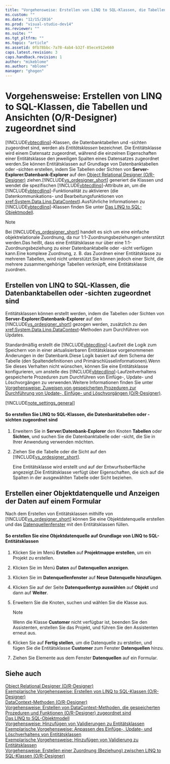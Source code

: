 ```yaml
---
title: "Vorgehensweise: Erstellen von LINQ to SQL-Klassen, die Tabellen und Ansichten (O/R-Designer) zugeordnet sind | Microsoft Docs"
ms.custom: ""
ms.date: "12/15/2016"
ms.prod: "visual-studio-dev14"
ms.reviewer: ""
ms.suite: ""
ms.tgt_pltfrm: ""
ms.topic: "article"
ms.assetid: 0fb78bbc-7a78-4ab4-b32f-85ece912e660
caps.latest.revision: 3
caps.handback.revision: 1
author: "mikeblome"
ms.author: "mblome"
manager: "ghogen"
---
```

# Vorgehensweise: Erstellen von LINQ to SQL-Klassen, die Tabellen und Ansichten (O/R-Designer) zugeordnet sind
[!INCLUDE[vbtecdlinq](../data-tools/includes/vbtecdlinq_md.md)]\-Klassen, die Datenbanktabellen und \-sichten zugeordnet sind, werden als *Entitätsklassen* bezeichnet. Die Entitätsklasse wird einem Datensatz zugeordnet, während die einzelnen Eigenschaften einer Entitätsklasse den jeweiligen Spalten eines Datensatzes zugeordnet werden.Sie können Entitätsklassen auf Grundlage von Datenbanktabellen oder \-sichten erstellen, indem Sie Tabellen oder Sichten von **Server\-Explorer**\/**Datenbank\-Explorer** auf den [Object Relational Designer \(O\/R\-Designer\)](../data-tools/linq-to-sql-tools-in-visual-studio2.md) ziehen.[!INCLUDE[vs_ordesigner_short](../data-tools/includes/vs_ordesigner_short_md.md)] generiert die Klassen und wendet die spezifischen [!INCLUDE[vbtecdlinq](../data-tools/includes/vbtecdlinq_md.md)]\-Attribute an, um die [!INCLUDE[vbtecdlinq](../data-tools/includes/vbtecdlinq_md.md)]\-Funktionalität zu aktivieren \(die Datenkommunikations\- und Bearbeitungsfunktionen von <xref:System.Data.Linq.DataContext>\).Ausführliche Informationen zu [!INCLUDE[vbtecdlinq](../data-tools/includes/vbtecdlinq_md.md)]\-Klassen finden Sie unter [Das LINQ to SQL\-Objektmodell](../Topic/The%20LINQ%20to%20SQL%20Object%20Model.md).  
  
> [!NOTE]
>  Bei [!INCLUDE[vs_ordesigner_short](../data-tools/includes/vs_ordesigner_short_md.md)] handelt es sich um eine einfache objektrelationale Zuordnung, da nur 1:1\-Zuordnungsbeziehungen unterstützt werden.Das heißt, dass eine Entitätsklasse nur über eine 1:1\-Zuordnungsbeziehung zu einer Datenbanktabelle oder \-sicht verfügen kann.Eine komplexe Zuordnung, z. B. das Zuordnen einer Entitätsklasse zu mehreren Tabellen, wird nicht unterstützt.Sie können jedoch einer Sicht, die mehrere zusammengehörige Tabellen verknüpft, eine Entitätsklasse zuordnen.  
  
## Erstellen von LINQ to SQL\-Klassen, die Datenbanktabellen oder \-sichten zugeordnet sind  
 Entitätsklassen können erstellt werden, indem die Tabellen oder Sichten von **Server\-Explorer**\/**Datenbank\-Explorer** auf den [!INCLUDE[vs_ordesigner_short](../data-tools/includes/vs_ordesigner_short_md.md)] gezogen werden, zusätzlich zu den <xref:System.Data.Linq.DataContext>\-Methoden zum Durchführen von Updates.  
  
 Standardmäßig erstellt die [!INCLUDE[vbtecdlinq](../data-tools/includes/vbtecdlinq_md.md)]\-Laufzeit die Logik zum Speichern von in einer aktualisierbaren Entitätsklasse vorgenommenen Änderungen in der Datenbank.Diese Logik basiert auf dem Schema der Tabelle \(den Spaltendefinitionen und Primärschlüsselinformationen\).Wenn Sie dieses Verhalten nicht wünschen, können Sie eine Entitätsklasse konfigurieren, um anstelle des [!INCLUDE[vbtecdlinq](../data-tools/includes/vbtecdlinq_md.md)]\-Laufzeitverhaltens gespeicherte Prozeduren zum Durchführen von Einfüge\-, Update\- und Löschvorgängen zu verwenden.Weitere Informationen finden Sie unter [Vorgehensweise: Zuweisen von gespeicherten Prozeduren zur Durchführung von Update\-, Einfüge\- und Löschvorgängen \(O\/R\-Designer\)](../data-tools/how-to-assign-stored-procedures-to-perform-updates-inserts-and-deletes-o-r-designer.md).  
  
 [!INCLUDE[note_settings_general](../data-tools/includes/note_settings_general_md.md)]  
  
#### So erstellen Sie LINQ to SQL\-Klassen, die Datenbanktabellen oder \-sichten zugeordnet sind  
  
1.  Erweitern Sie in **Server**\/**Datenbank\-Explorer** den Knoten **Tabellen** oder **Sichten**, und suchen Sie die Datenbanktabelle oder \-sicht, die Sie in Ihrer Anwendung verwenden möchten.  
  
2.  Ziehen Sie die Tabelle oder die Sicht auf den [!INCLUDE[vs_ordesigner_short](../data-tools/includes/vs_ordesigner_short_md.md)].  
  
     Eine Entitätsklasse wird erstellt und auf der Entwurfsoberfläche angezeigt.Die Entitätsklasse verfügt über Eigenschaften, die sich auf die Spalten in der ausgewählten Tabelle oder Sicht beziehen.  
  
## Erstellen einer Objektdatenquelle und Anzeigen der Daten auf einem Formular  
 Nach dem Erstellen von Entitätsklassen mithilfe von [!INCLUDE[vs_ordesigner_short](../data-tools/includes/vs_ordesigner_short_md.md)] können Sie eine Objektdatenquelle erstellen und das [Datenquellenfenster](../Topic/Data%20Sources%20Window.md) mit den Entitätsklassen füllen.  
  
#### So erstellen Sie eine Objektdatenquelle auf Grundlage von LINQ to SQL\-Entitätsklassen  
  
1.  Klicken Sie im Menü **Erstellen** auf **Projektmappe erstellen**, um ein Projekt zu erstellen.  
  
2.  Klicken Sie im Menü **Daten** auf **Datenquellen anzeigen**.  
  
3.  Klicken Sie im **Datenquellenfenster** auf **Neue Datenquelle hinzufügen**.  
  
4.  Klicken Sie auf der Seite **Datenquellentyp auswählen** auf **Objekt** und dann auf **Weiter**.  
  
5.  Erweitern Sie die Knoten, suchen und wählen Sie die Klasse aus.  
  
    > [!NOTE]
    >  Wenn die Klasse **Customer** nicht verfügbar ist, beenden Sie den Assistenten, erstellen Sie das Projekt, und führen Sie den Assistenten erneut aus.  
  
6.  Klicken Sie auf **Fertig stellen**, um die Datenquelle zu erstellen, und fügen Sie die Entitätsklasse **Customer** zum Fenster **Datenquellen** hinzu.  
  
7.  Ziehen Sie Elemente aus dem Fenster **Datenquellen** auf ein Formular.  
  
## Siehe auch  
 [Object Relational Designer \(O\/R\-Designer\)](../data-tools/linq-to-sql-tools-in-visual-studio2.md)   
 [Exemplarische Vorgehensweise: Erstellen von LINQ to SQL\-Klassen \(O\/R\-Designer\)](../Topic/Walkthrough:%20Creating%20LINQ%20to%20SQL%20Classes%20\(O-R%20Designer\).md)   
 [DataContext\-Methoden \(O\/R\-Designer\)](../data-tools/datacontext-methods-o-r-designer.md)   
 [Vorgehensweise: Erstellen von DataContext\-Methoden, die gespeicherten Prozeduren und Funktionen \(O\/R\-Designer\) zugeordnet sind](../data-tools/how-to-create-datacontext-methods-mapped-to-stored-procedures-and-functions-o-r-designer.md)   
 [Das LINQ to SQL\-Objektmodell](../Topic/The%20LINQ%20to%20SQL%20Object%20Model.md)   
 [Vorgehensweise: Hinzufügen von Validierungen zu Entitätsklassen](../data-tools/how-to-add-validation-to-entity-classes.md)   
 [Exemplarische Vorgehensweise: Anpassen des Einfüge\-, Update\- und Löschverhaltens von Entitätsklassen](../data-tools/walkthrough-customizing-the-insert-update-and-delete-behavior-of-entity-classes.md)   
 [Exemplarische Vorgehensweise: Hinzufügen von Validierung zu Entitätsklassen](../Topic/Walkthrough:%20Adding%20Validation%20to%20Entity%20Classes.md)   
 [Vorgehensweise: Erstellen einer Zuordnung \(Beziehung\) zwischen LINQ to SQL\-Klassen \(O\/R\-Designer\)](../data-tools/how-to-create-an-association-relationship-between-linq-to-sql-classes-o-r-designer.md)